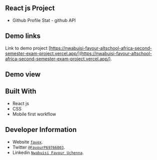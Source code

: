 ## React js Project

- Github Profile Stat - github API

## Demo links

Link to demo project [https://nwabuisi-favour-altschool-africa-second-semester-exam-project.vercel.app/](https://nwabuisi-favour-altschool-africa-second-semester-exam-project.vercel.app/).

## Demo view


## Built With

- React js
- CSS
- Mobile first workflow

## Developer Information

- Website [`favex`](https://favex.netlify.app/).
- Twitter [`@FavourP69766003`](https://twitter.com/FavourP69766003).
- Linkedin [`Nwabuisi Favour Uchenna`](https://www.linkedin.com/in/favour-nwabuisi-94a31a245/).
